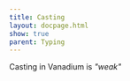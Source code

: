 ```yaml
---
title: Casting
layout: docpage.html
show: true
parent: Typing
---
```


Casting in Vanadium is *"weak"*
